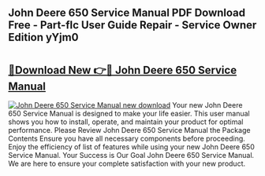 ## John Deere 650 Service Manual PDF Download Free - Part-fIc User Guide Repair - Service Owner Edition yYjm0

# <h2><a href="http://bc2838.oget.top/?id=John+Deere+650+Service+Manual">🔗Download New 👉🔴 John Deere 650 Service Manual</a></h2>

[![John Deere 650 Service Manual new download](https://i.imgur.com/5g1atiW.png)](http://bc2838.oget.top/?id=John+Deere+650+Service+Manual)
Your new John Deere 650 Service Manual is designed to make your life easier. This user manual shows you how to install, operate, and maintain your product for optimal performance. Please Review John Deere 650 Service Manual the Package Contents Ensure you have all necessary components before proceeding. Enjoy the efficiency of list of features while using your new John Deere 650 Service Manual. Your Success is Our Goal John Deere 650 Service Manual. We are here to ensure your complete satisfaction with your new product.
